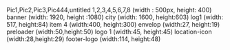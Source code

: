 Pic1,Pic2,Pic3,Pic444,untitled 1,2,3,4,5,6,7,8 (width : 500px,  height: 400)
banner (width: 1920, height :1080)
city (width: 1600, height:603)
log1 (width: 517, height:84)
item 4 (width:400, height:300)
envelop (width:27, height:19)
preloader (width:50,height:50)
logo 1 (width:45, height:45)
location-icon (width:28,height:29)
footer-logo (width:114, height:48)
